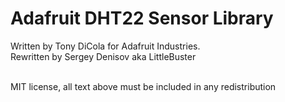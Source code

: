 Adafruit DHT22 Sensor Library
==================================

Written by Tony DiCola for Adafruit Industries.<br>
Rewritten by Sergey Denisov aka LittleBuster<br><br>

MIT license, all text above must be included in any redistribution

